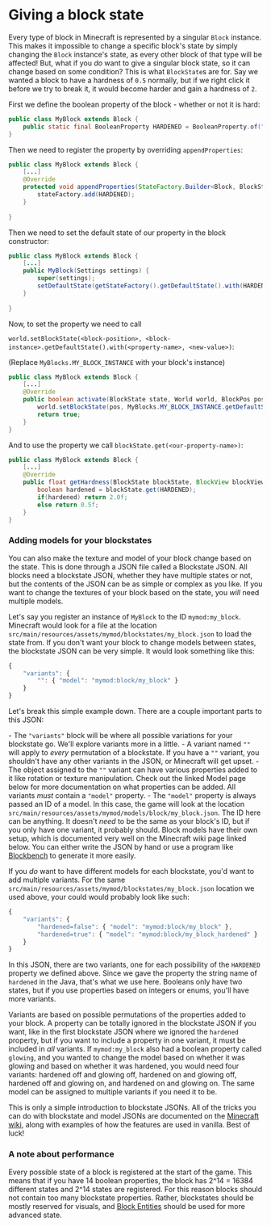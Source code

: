 # Giving a block state

Every type of block in Minecraft is represented by a singular `Block`
instance. This makes it impossible to change a specific block's state by
simply changing the `Block` instance's state, as every other block of
that type will be affected\! But, what if you *do* want to give a
singular block state, so it can change based on some condition? This is
what `BlockState`s are for. Say we wanted a block to have a hardness of
`0.5` normally, but if we right click it before we try to break it, it
would become harder and gain a hardness of `2`.

First we define the boolean property of the block - whether or not it is
hard:

```java
public class MyBlock extends Block {
    public static final BooleanProperty HARDENED = BooleanProperty.of("hardened");
}
```

Then we need to register the property by overriding `appendProperties`:

```java
public class MyBlock extends Block {
    [...]
    @Override
    protected void appendProperties(StateFactory.Builder<Block, BlockState> stateFactory) {
        stateFactory.add(HARDENED);
    }
    
}
```

Then we need to set the default state of our property in the block
constructor:

```java
public class MyBlock extends Block {
    [...]
    public MyBlock(Settings settings) {
        super(settings);
        setDefaultState(getStateFactory().getDefaultState().with(HARDENED, false));
    }
    
}
```

Now, to set the property we need to call

`world.setBlockState(<block-position>,
<block-instance>.getDefaultState().with(<property-name>, <new-value>)`:

(Replace `MyBlocks.MY_BLOCK_INSTANCE` with your block's instance)

```java
public class MyBlock extends Block {
    [...]
    @Override
    public boolean activate(BlockState state, World world, BlockPos pos, PlayerEntity player, Hand hand, BlockHitResult blockHitResult) {
        world.setBlockState(pos, MyBlocks.MY_BLOCK_INSTANCE.getDefaultState().with(HARDENED, true));
        return true;
    }
}
```

And to use the property we call `blockState.get(<our-property-name>)`:

```java
public class MyBlock extends Block {
    [...]
    @Override
    public float getHardness(BlockState blockState, BlockView blockView, BlockPos pos) {
        boolean hardened = blockState.get(HARDENED);
        if(hardened) return 2.0f;
        else return 0.5f;
    }
}
```

### Adding models for your blockstates

You can also make the texture and model of your block change based on
the state. This is done through a JSON file called a Blockstate JSON.
All blocks need a blockstate JSON, whether they have multiple states or
not, but the contents of the JSON can be as simple or complex as you
like. If you want to change the textures of your block based on the
state, you *will* need multiple models.

Let's say you register an instance of `MyBlock` to the ID
`mymod:my_block`. Minecraft would look for a file at the location
`src/main/resources/assets/mymod/blockstates/my_block.json` to load the
state from. If you don't want your block to change models between
states, the blockstate JSON can be very simple. It would look something
like this:

```JavaScript
{
    "variants": {
        "": { "model": "mymod:block/my_block" }
    }
}
```

Let's break this simple example down. There are a couple important parts
to this JSON:

\- The `"variants"` block will be where all possible variations for your
blockstate go. We'll explore variants more in a little. - A variant
named `""` will apply to *every* permutation of a blockstate. If you
have a `""` variant, you shouldn't have any other variants in the JSON,
or Minecraft will get upset. - The object assigned to the `""` variant
can have various properties added to it like rotation or texture
manipulation. Check out the linked Model page below for more
documentation on what properties can be added. All variants *must*
contain a `"model"` property. - The `"model"` property is always passed
an ID of a model. In this case, the game will look at the location
`src/main/resources/assets/mymod/models/block/my_block.json`. The ID
here can be anything. It doesn't *need* to be the same as your block's
ID, but if you only have one variant, it probably should. Block models
have their own setup, which is documented very well on the Minecraft
wiki page linked below. You can either write the JSON by hand or use a
program like [Blockbench](https://blockbench.net) to generate it more
easily.

If you *do* want to have different models for each blockstate, you'd
want to add multiple variants. For the same
`src/main/resources/assets/mymod/blockstates/my_block.json` location we
used above, your could would probably look like such:

```JavaScript
{
    "variants": {
        "hardened=false": { "model": "mymod:block/my_block" },
        "hardened=true": { "model": "mymod:block/my_block_hardened" }
    }
}
```

In this JSON, there are two variants, one for each possibility of the
`HARDENED` property we defined above. Since we gave the property the
string name of `hardened` in the Java, that's what we use here. Booleans
only have two states, but if you use properties based on integers or
enums, you'll have more variants.

Variants are based on possible permutations of the properties added to
your block. A property can be totally ignored in the blockstate JSON if
you want, like in the first blockstate JSON where we ignored the
`hardened` property, but if you want to include a property in one
variant, it must be included in *all* variants. If `mymod:my_block` also
had a boolean property called `glowing`, and you wanted to change the
model based on whether it was glowing and based on whether it was
hardened, you would need four variants: hardened off and glowing off,
hardened on and glowing off, hardened off and glowing on, and hardened
on and glowing on. The same model can be assigned to multiple variants
if you need it to be.

This is only a simple introduction to blockstate JSONs. All of the
tricks you can do with blockstate and model JSONs are documented on the
[Minecraft wiki](https://minecraft.gamepedia.com/Model), along with
examples of how the features are used in vanilla. Best of luck\!

### A note about performance

Every possible state of a block is registered at the start of the game.
This means that if you have 14 boolean properties, the block has 2^14 =
16384 different states and 2^14 states are registered. For this reason
blocks should not contain too many blockstate properties. Rather,
blockstates should be mostly reserved for visuals, and [Block
Entities](../tutorial/blockentity.md) should be used for more advanced state.
